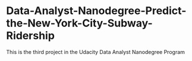 # Data-Analyst-Nanodegree-Predict-the-New-York-City-Subway-Ridership
This is the third project in the Udacity Data Analyst Nanodegree Program
